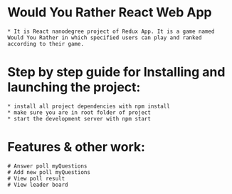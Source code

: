 # Would You Rather React Web App

    * It is React nanodegree project of Redux App. It is a game named Would You Rather in which specified users can play and ranked according to their game.



# Step by step guide for Installing and launching the project:
    * install all project dependencies with npm install
    * make sure you are in root folder of project
    * start the development server with npm start

    


# Features & other work:

    # Answer poll myQuestions
    # Add new poll myQuestions
    # View poll result
    # View leader board